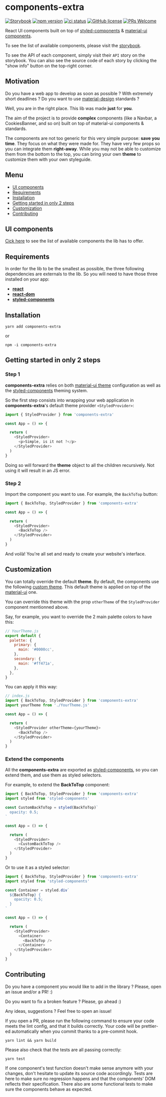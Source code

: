 # components-extra

[![Storybook](https://cdn.jsdelivr.net/gh/storybookjs/brand@master/badge/badge-storybook.svg)](https://components-extra.netlify.com/) [![npm version](https://img.shields.io/npm/v/components-extra.svg?style=flat)](https://www.npmjs.com/package/components-extra) [![ci status](https://travis-ci.org/alexandre-lelain/components-extra.svg?branch=master)](https://travis-ci.org/alexandre-lelain/components-extra/builds) [![GitHub license](https://img.shields.io/badge/license-MIT-blue.svg)](https://github.com/alexandre-lelain/components-extra/blob/master/LICENSE) [![PRs Welcome](https://img.shields.io/badge/PRs-welcome-brightgreen.svg)](https://github.com/alexandre-lelain/components-extra/pulls)

React UI components built on top of [styled-components](styled-components.com) & [material-ui components](material-ui.com).

To see the list of available components, please visit the [storybook](https://components-extra.netlify.com).

To see the API of each component, simply visit their `API` story on the storybook. You can also see the source code of each story by clicking the "show info" button on the
top-right corner.

## Motivation

Do you have a web app to develop as soon as possible ? With extremely short deadlines ?
Do you want to use [material-design](material.io/design/) standards ?

Well, you are in the right place. This lib was made **just** for **you**.

The aim of the project is to provide **complex** components (like a Navbar, a CookiesBanner, and so on) built on top of material-ui components & standards.

The components are not too generic for this very simple purpose: **save you time**. They focus
on what they were made for. They have very few props so you can integrate them **right-away**.
While you may not be able to customize them from the bottom to the top,
you can bring your own **theme** to customize them with your own styleguide.

## Menu

- [UI components](#ui-components)
- [Requirements](#requirements)
- [Installation](#installation)
- [Getting started in only 2 steps](#getting-started-in-only-2-steps)
- [Customization](#customization)
- [Contributing](#contributing)


## UI components

[Cick here](https://components-extra.netlify.com) to see the list of available components the lib has to offer.

## Requirements

In order for the lib to be the smallest as possible, the three following dependencies are externals to the lib.
So you will need to have those three installed on your app:

- **[react](https://www.npmjs.com/package/react)**
- **[react-dom](https://www.npmjs.com/package/react-dom)**
- **[styled-components](https://www.npmjs.com/package/styled-components)**

## Installation

```shell
yarn add components-extra
```

or

```shell
npm -i components-extra
```

## Getting started in only 2 steps

### Step 1

**components-extra** relies on both [material-ui theme](https://material-ui.com/customization/theming/) configuration
as well as the [styled-components](https://www.styled-components.com/docs/advanced) theming system.

So the first step consists into wrapping your web application in **components-extra**'s default theme provider `<StyledProvider>`:

```js
import { StyledProvider } from 'components-extra'

const App = () => {

  return (
    <StyledProvider>
      <p>Simple, is it not ?</p>
    </StyledProvider>
  )
}
```

Doing so will forward the **theme** object to all the children recursively. Not using it
will result in an JS error.

### Step 2

Import the component you want to use. For example, the `BackToTop` button:

```js
import { BackToTop, StyledProvider } from 'components-extra'

const App = () => {

  return (
    <StyledProvider>
      <BackToTop />
    </StyledProvider>
  )
}
```

And voilà! You're all set and ready to create your website's interface.

## Customization

You can totally override the default **theme**. By default, the components use the
following [custom theme](https://components-extra.netlify.com/?path=/story/theme--default).
This default theme is applied on top of the [material-ui](https://material-ui.com/customization/theming/) one.

You can override this theme with the prop `otherTheme` of the `StyledProvider` component
mentionned above.

Say, for example, you want to override the 2 main palette colors to have this:

```js
// YourTheme.js
export default {
  palette: {
    primary: {
      main: '#0000cc',
    },
    secondary: {
      main: '#ff471a',
    },
  },
}
```

You can apply it this way:

```js
// index.js
import { BackToTop, StyledProvider } from 'components-extra'
import yourTheme from './YourTheme.js'

const App = () => {

  return (
    <StyledProvider otherTheme={yourTheme}>
      <BackToTop />
    </StyledProvider>
  )
}
```

### Extend the components

All the **components-extra** are exported as [styled-components](styled-components.com), so you can extend them, and
use them as styled selectors.


For example, to extend the **BackToTop** component:

```js
import { BackToTop, StyledProvider } from 'components-extra'
import styled from 'styled-components'

const CustomBackToTop = styled(BackToTop)`
  opacity: 0.5;
`

const App = () => {

  return (
    <StyledProvider>
      <CustomBackToTop />
    </StyledProvider>
  )
}
```

Or to use it as a styled selector:

```js
import { BackToTop, StyledProvider } from 'components-extra'
import styled from 'styled-components'

const Container = styled.div`
  ${BackToTop} {
    opacity: 0.5;
  }
`

const App = () => {

  return (
    <StyledProvider>
      <Container>
        <BackToTop />
      </Container>
    </StyledProvider>
  )
}
```

## Contributing

Do you have a component you would like to add in the library ? Please, open an issue and/or
a PR! :)

Do you want to fix a broken feature ? Please, go ahead :)

Any ideas, suggestions ? Feel free to open an issue!

If you open a PR, please run the following command to ensure your code meets the lint config, and that it builds correctly. Your code will be prettier-ed automatically when you commit thanks to a pre-commit hook.

```
yarn lint && yarn build
```

Please also check that the tests are all passing correctly:

```
yarn test
```

If one component's test function doesn't make sense anymore with your changes, don't hesitate to update
its source code accordingly. Tests are here to make sure no regression happens and that the components' DOM
reflects their specification. There also are some functional tests to make sure the components behave
as expected.